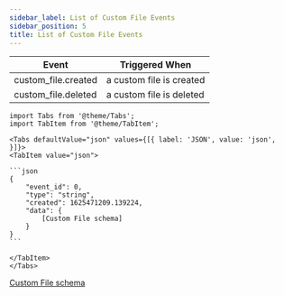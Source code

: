 ```yaml
---
sidebar_label: List of Custom File Events
sidebar_position: 5
title: List of Custom File Events
---
```


| Event               | Triggered When           |
|---------------------|--------------------------|
| custom_file.created | a custom file is created |
| custom_file.deleted | a custom file is deleted |

````mdx-code-block
import Tabs from '@theme/Tabs';
import TabItem from '@theme/TabItem';

<Tabs defaultValue="json" values={[{ label: 'JSON', value: 'json', }]}>
<TabItem value="json">

```json
{
    "event_id": 0,
    "type": "string",
    "created": 1625471209.139224,
    "data": {
        [Custom File schema]
    }
}
```

</TabItem>
</Tabs>
````

[Custom File schema](/docs/apireference/v2/schemas/custom_file)